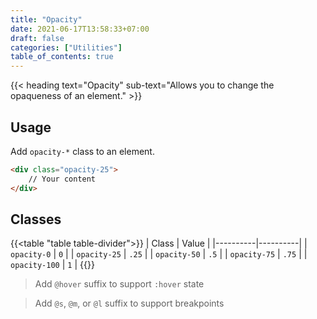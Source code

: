```yaml
---
title: "Opacity"
date: 2021-06-17T13:58:33+07:00
draft: false
categories: ["Utilities"]
table_of_contents: true
---
```


{{< heading text="Opacity" sub-text="Allows you to change the opaqueness of an element." >}}

## Usage

Add `opacity-*` class to an element.

``` html
<div class="opacity-25">
    // Your content
</div>
```

## Classes

{{<table "table table-divider">}}
| Class | Value |
|----------|----------|
| `opacity-0` | `0` |
| `opacity-25` | `.25` |
| `opacity-50` | `.5` |
| `opacity-75` | `.75` |
| `opacity-100` | `1` |
{{</table>}}

> Add `@hover` suffix to support `:hover` state

> Add `@s`, `@m`, or `@l` suffix to support breakpoints